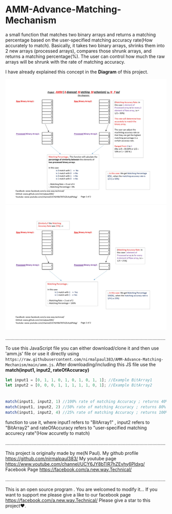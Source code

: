 # AMM-Advance-Matching-Mechanism
a small function that matches two binary arrays and returns a matching percentage based on the user-specified matching accuracy rate(How accurately to match).
Basically, it takes two binary arrays, shrinks them into 2 new arrays (processed arrays), compares those shrunk arrays, and returns a matching percentage(%).
The user can control how much the raw arrays will be shrunk with the rate of matching accuracy.

I have already explained this concept in the **Diagram** of this project.

![AMM Diagram Page 1](https://raw.githubusercontent.com/nirmalpaul383/AMM-Advance-Matching-Mechanism/main/Diagram%20P1.jpg)
![AMM Diagram Page 2](https://raw.githubusercontent.com/nirmalpaul383/AMM-Advance-Matching-Mechanism/main/Diagram%20P2.jpg)

............................................................................................................................

To use this JavaScript file you can either download/clone it and then use 'amm.js' file or use it directly using `https://raw.githubusercontent.com/nirmalpaul383/AMM-Advance-Matching-Mechanism/main/amm.js`. After downloading/including this JS file use the **match(input1, input2, rateOfAccuracy)**
```javascript
let input1 = [0, 1, 1, 0, 1, 0, 1, 0, 1, 1]; //Example BitArray1
let input2 = [0, 0, 0, 1, 1, 1, 1, 1, 0, 1]; //Example BitArray2


match(input1, input2, 1) //100% rate of matching Accuracy ; returns 40%
match(input1, input2, 2) //50% rate of matching Accuracy ; returns 80%
match(input1, input2, 4) //25% rate of matching Accuracy ; returns 100%
``` 
function to use it, where input1 refers to "BitArray1" , input2 refers to "BitArray2" and rateOfAccuracy refers to "user-specified matching accurecy rate"(How accuretly to match)

............................................................................................................................

This project is originally made by me(N Paul). My github profile https://github.com/nirmalpaul383/
My youtube page https://www.youtube.com/channel/UCY6JY8bTlR7hZEvhy6Pldxg/
Facebook Page https://facebook.com/a.new.way.Technical/

............................................................................................................................

This is an open source program . You are welcomed to modify it... If you want to support me please
give a like to our facebook page https://facebook.com/a.new.way.Technical/ Please give a star to this project♥.
